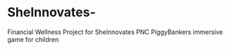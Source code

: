 # SheInnovates-
Financial Wellness Project for SheInnovates
PNC PiggyBankers immersive game for children
